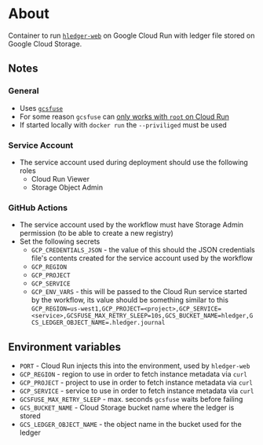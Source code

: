 # About

Container to run [`hledger-web`](https://hledger.org/1.25/hledger-web.html) on Google Cloud Run with ledger file stored on Google Cloud Storage.

## Notes

### General

- Uses [`gcsfuse`](https://github.com/GoogleCloudPlatform/gcsfuse)
- For some reason `gcsfuse` can [only works with `root` on Cloud Run](https://serverfault.com/questions/1100860/gcsfuse-failed-to-open-dev-fuse-permission-denied)
- If started locally with `docker run` the `--priviliged` must be used

### Service Account

- The service account used during deployment should use the following roles
  - Cloud Run Viewer
  - Storage Object Admin

### GitHub Actions

- The service account used by the workflow must have Storage Admin permission (to be able to create a new registry)
- Set the following secrets
  - `GCP_CREDENTIALS_JSON` - the value of this should the JSON credentials file's contents created for the service account used by the workflow
  - `GCP_REGION`
  - `GCP_PROJECT`
  - `GCP_SERVICE`
  - `GCP_ENV_VARS` - this will be passed to the Cloud Run service started by the workflow, its value should be something similar to this `GCP_REGION=us-west1,GCP_PROJECT=<project>,GCP_SERVICE=<service>,GCSFUSE_MAX_RETRY_SLEEP=10s,GCS_BUCKET_NAME=hledger,GCS_LEDGER_OBJECT_NAME=.hledger.journal`

## Environment variables

- `PORT` - Cloud Run injects this into the environment, used by `hledger-web`
- `GCP_REGION` - region to use in order to fetch instance metadata via `curl`
- `GCP_PROJECT` - project to use in order to fetch instance metadata via `curl`
- `GCP_SERVICE` - service to use in order to fetch instance metadata via `curl`
- `GCSFUSE_MAX_RETRY_SLEEP` - max. seconds `gcsfuse` waits before failing
- `GCS_BUCKET_NAME` - Cloud Storage bucket name where the ledger is stored
- `GCS_LEDGER_OBJECT_NAME` - the object name in the bucket used for the ledger
